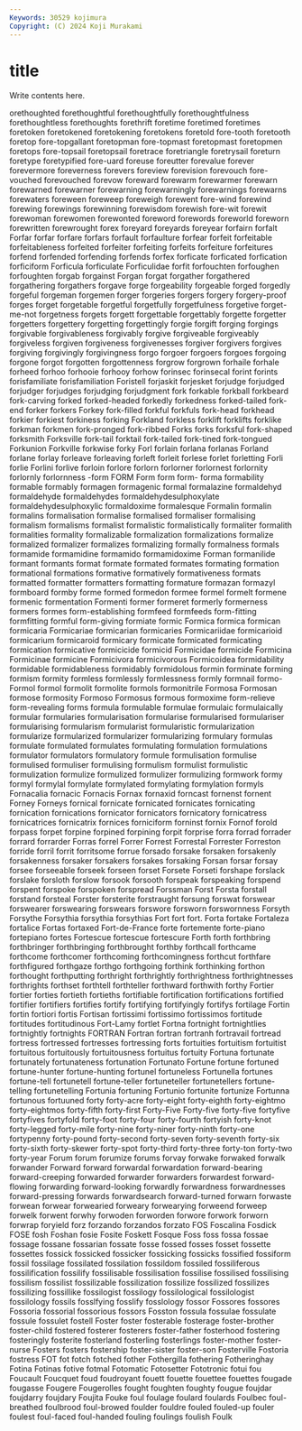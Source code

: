 ```yaml
---
Keywords: 30529 kojimura
Copyright: (C) 2024 Koji Murakami
---
```


# title

Write contents here.



orethoughted forethoughtful forethoughtfully forethoughtfulness forethoughtless forethoughts forethrift foretime foretimed
foretimes foretoken foretokened foretokening foretokens foretold fore-tooth foretooth foretop fore-topgallant
foretopman fore-topmast foretopmast foretopmen foretops fore-topsail foretopsail foretrace foretriangle foretrysail
foreturn foretype foretypified fore-uard foreuse foreutter forevalue forever forevermore foreverness
forevers foreview forevision forevouch fore-vouched forevouched forevow foreward forewarm forewarmer
forewarn forewarned forewarner forewarning forewarningly forewarnings forewarns forewaters foreween foreweep
foreweigh forewent fore-wind forewind forewing forewings forewinning forewisdom forewish fore-wit
forewit forewoman forewomen forewonted foreword forewords foreworld foreworn forewritten forewrought
forex foreyard foreyards foreyear forfairn forfalt Forfar forfar forfare forfars
forfault forfaulture forfear forfeit forfeitable forfeitableness forfeited forfeiter forfeiting forfeits
forfeiture forfeitures forfend forfended forfending forfends forfex forficate forficated forfication
forficiform Forficula forficulate Forficulidae forfit forfouchten forfoughen forfoughten forgab forgainst
Forgan forgat forgather forgathered forgathering forgathers forgave forge forgeability forgeable
forged forgedly forgeful forgeman forgemen forger forgeries forgers forgery forgery-proof
forges forget forgetable forgetful forgetfully forgetfulness forgetive forget-me-not forgetness forgets
forgett forgettable forgettably forgette forgetter forgetters forgettery forgetting forgettingly forgie
forgift forging forgings forgivable forgivableness forgivably forgive forgiveable forgiveably forgiveless
forgiven forgiveness forgivenesses forgiver forgivers forgives forgiving forgivingly forgivingness forgo
forgoer forgoers forgoes forgoing forgone forgot forgotten forgottenness forgrow forgrown
forhaile forhale forheed forhoo forhooie forhooy forhow forinsec forinsecal forint
forints forisfamiliate forisfamiliation Foristell forjaskit forjesket forjudge forjudged forjudger forjudges
forjudging forjudgment fork forkable forkball forkbeard fork-carving forked forked-headed forkedly
forkedness forked-tailed fork-end forker forkers Forkey fork-filled forkful forkfuls fork-head
forkhead forkier forkiest forkiness forking Forkland forkless forklift forklifts forklike
forkman forkmen fork-pronged fork-ribbed Forks forks forksful fork-shaped forksmith Forksville
fork-tail forktail fork-tailed fork-tined fork-tongued Forkunion Forkville forkwise forky Forl
forlain forlana forlanas Forland forlane forlay forleave forleaving forleft forleit
forlese forlet forletting Forli forlie Forlini forlive forloin forlore forlorn
forlorner forlornest forlornity forlornly forlornness -form FORM Form form form-
forma formability formable formably formagen formagenic formal formalazine formaldehyd formaldehyde
formaldehydes formaldehydesulphoxylate formaldehydesulphoxylic formaldoxime formalesque Formalin formalin formalins formalisation formalise
formalised formaliser formalising formalism formalisms formalist formalistic formalistically formaliter formalith
formalities formality formalizable formalization formalizations formalize formalized formalizer formalizes formalizing
formally formalness formals formamide formamidine formamido formamidoxime Forman formanilide formant
formants format formate formated formates formating formation formational formations formative
formatively formativeness formats formatted formatter formatters formatting formature formazan formazyl
formboard formby forme formed formedon formee formel formelt formene formenic
formentation Formenti former formeret formerly formerness formers formes form-establishing formfeed
formfeeds form-fitting formfitting formful form-giving formiate formic Formica formica formican
formicaria Formicariae formicarian formicaries Formicariidae formicarioid formicarium formicaroid formicary formicate
formicated formicating formication formicative formicicide formicid Formicidae formicide Formicina Formicinae
formicine Formicivora formicivorous Formicoidea formidability formidable formidableness formidably formidolous formin
forminate forming formism formity formless formlessly formlessness formly formnail formo-
Formol formol formolit formolite formols formonitrile Formosa Formosan formose formosity
Formoso Formosus formous formoxime form-relieve form-revealing forms formula formulable formulae
formulaic formulaically formular formularies formularisation formularise formularised formulariser formularising formularism
formularist formularistic formularization formularize formularized formularizer formularizing formulary formulas formulate
formulated formulates formulating formulation formulations formulator formulators formulatory formule formulisation
formulise formulised formuliser formulising formulism formulist formulistic formulization formulize formulized
formulizer formulizing formwork formy formyl formylal formylate formylated formylating formylation
formyls Fornacalia fornacic Fornacis Fornax fornaxid forncast fornenst fornent Forney
Forneys fornical fornicate fornicated fornicates fornicating fornication fornications fornicator fornicators
fornicatory fornicatress fornicatrices fornicatrix fornices forniciform forninst fornix Fornof forold
forpass forpet forpine forpined forpining forpit forprise forra forrad forrader
forrard forrarder Forras forrel Forrer Forrest Forrestal Forrester Forreston forride
forril forrit forritsome forrue forsado forsake forsaken forsakenly forsakenness forsaker
forsakers forsakes forsaking Forsan forsar forsay forsee forseeable forseek forseen
forset Forsete Forseti forshape forslack forslake forsloth forslow forsook forsooth
forspeak forspeaking forspend forspent forspoke forspoken forspread Forssman Forst Forsta
forstall forstand forsteal Forster forsterite forstraught forsung forswat forswear forswearer
forswearing forswears forswore forsworn forswornness Forsyth Forsythe Forsythia forsythia forsythias
Fort fort fort. Forta fortake Fortaleza fortalice Fortas fortaxed Fort-de-France
forte fortemente forte-piano fortepiano fortes Fortescue fortescue fortescure Forth forth
forthbring forthbringer forthbringing forthbrought forthby forthcall forthcame forthcome forthcomer forthcoming
forthcomingness forthcut forthfare forthfigured forthgaze forthgo forthgoing forthink forthinking forthon
forthought forthputting forthright forthrightly forthrightness forthrightnesses forthrights forthset forthtell forthteller
forthward forthwith forthy Fortier fortier forties fortieth fortieths fortifiable fortification
fortifications fortified fortifier fortifiers fortifies fortify fortifying fortifyingly fortifys fortilage
Fortin fortin fortiori fortis Fortisan fortissimi fortissimo fortissimos fortitude fortitudes
fortitudinous Fort-Lamy fortlet Fortna fortnight fortnightlies fortnightly fortnights FORTRAN Fortran
fortran fortranh fortravail fortread fortress fortressed fortresses fortressing forts fortuities
fortuitism fortuitist fortuitous fortuitously fortuitousness fortuitus fortuity Fortuna fortunate fortunately
fortunateness fortunation Fortunato Fortune fortune fortuned fortune-hunter fortune-hunting fortunel fortuneless
Fortunella fortunes fortune-tell fortunetell fortune-teller fortuneteller fortunetellers fortune-telling fortunetelling Fortunia
fortuning Fortunio fortunite fortunize Fortunna fortunous fortuuned forty forty-acre forty-eight
forty-eighth forty-eightmo forty-eightmos forty-fifth forty-first Forty-Five Forty-five forty-five fortyfive fortyfives
fortyfold forty-foot forty-four forty-fourth fortyish forty-knot forty-legged forty-mile forty-nine forty-niner
forty-ninth forty-one fortypenny forty-pound forty-second forty-seven forty-seventh forty-six forty-sixth forty-skewer
forty-spot forty-third forty-three forty-ton forty-two forty-year Forum forum forumize forums
forvay forwake forwaked forwalk forwander Forward forward forwardal forwardation forward-bearing
forward-creeping forwarded forwarder forwarders forwardest forward-flowing forwarding forward-looking forwardly forwardness
forwardnesses forward-pressing forwards forwardsearch forward-turned forwarn forwaste forwean forwear forwearied
forweary forwearying forweend forweep forwelk forwent forwhy forwoden forworden forwore
forwork forworn forwrap foryield forz forzando forzandos forzato FOS Foscalina
Fosdick FOSE fosh Foshan fosie Fosite Foskett Fosque Foss foss
fossa fossae fossage fossane fossarian fossate fosse fossed fosses fosset
fossette fossettes fossick fossicked fossicker fossicking fossicks fossified fossiform fossil
fossilage fossilated fossilation fossildom fossiled fossiliferous fossilification fossilify fossilisable fossilisation
fossilise fossilised fossilising fossilism fossilist fossilizable fossilization fossilize fossilized fossilizes
fossilizing fossillike fossilogist fossilogy fossilological fossilologist fossilology fossils fosslfying fosslify
fosslology fossor Fossores fossores Fossoria fossorial fossorious fossors Fosston fossula
fossulae fossulate fossule fossulet fostell Foster foster fosterable fosterage foster-brother
foster-child fostered fosterer fosterers foster-father fosterhood fostering fosteringly fosterite fosterland
fosterling fosterlings foster-mother foster-nurse Fosters fosters fostership foster-sister foster-son Fosterville
Fostoria fostress FOT fot fotch fotched fother Fothergilla fothering Fotheringhay
Fotina Fotinas fotive fotmal Fotomatic Fotosetter Fototronic fotui fou Foucault
Foucquet foud foudroyant fouett fouette fouettee fouettes fougade fougasse Fougere
Fougerolles fought foughten foughty fougue foujdar foujdarry foujdary Foujita Fouke
foul foulage foulard foulards Foulbec foul-breathed foulbrood foul-browed foulder fouldre
fouled fouled-up fouler foulest foul-faced foul-handed fouling foulings foulish Foulk
